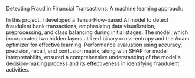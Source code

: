 
Detecting Fraud in Financial Transactions: A machine learning approach:

In this project, I developed a TensorFlow-based AI model to detect fraudulent bank transactions, emphasizing data visualization, preprocessing, and class balancing during initial stages. The model, which incorporated two hidden layers utilized binary cross-entropy and the Adam optimizer for effective learning. Performance evaluation using accuracy, precision, recall, and confusion matrix, along with SHAP for model interpretability, ensured a comprehensive understanding of the model's decision-making process and its effectiveness in identifying fraudulent activities.
